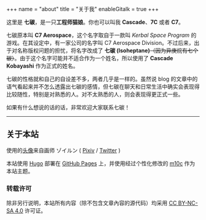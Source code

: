 +++
name = "about"
title = "关于我"
enableGitalk = true
+++

这里是 **七碳**，是一只**工程师猫娘**。你也可以叫我 **Cascade**、**7C** 或者 **C7**。

七碳原本叫 **C7 Aerospace**，这个名字取自于一款叫 *Kerbal Space Program* 的游戏。在其设定中，有一家公司的名字叫 C7 Aerospace Division。不过后来，出于对名称版权问题的担忧，将名字改成了 **七碳 (Isoheptane)**~~（因为异庚烷有七个碳）~~。由于这个名字可能并不适合作为一个姓名，所以使用了 **Cascade Kobayashi** 作为正式的姓名。

七碳的性格就和自己的自设差不多，两者几乎是一样的。虽然说 blog 的文章中的语气看起来并不怎么透露出七碳的感情，但七碳在聊天和日常生活中确实会表现得比较随性，特别是对熟悉的人。对不太熟悉的人，则会表现得更正式一些。

如果有什么想说的话的话，非常欢迎大家联系七碳！

---

## 关于本站
使用的[头像](https://www.pixiv.net/artworks/96876583)来自画师 ゾイルン ( [Pixiv](https://www.pixiv.net/users/2882559) / [Twitter](https://twitter.com/Zoirun) )

本站使用 [Hugo](https://gohugo.io/) 部署在 [GitHub Pages](https://pages.github.com/) 上，并使用经过个性化修改的 [m10c](https://github.com/vaga/hugo-theme-m10c) 作为本站主题。  
### 转载许可
除非另行说明，本站所有内容（除不包含文章內容的源代码）均采用 [CC BY-NC-SA 4.0](https://creativecommons.org/licenses/by-nc-sa/4.0/legalcode.zh-hans) 许可证。